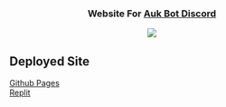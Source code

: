 <h3 align="center">
  Website For <a href = "https://discordbotlist.com/bots/auk-bot">Auk Bot Discord</a>
</h3>
 
 <p align="center">
  <a href="https://github.com/thenithinbalaji/Doge-Memer-Website">
    <img src="https://skillicons.dev/icons?i=html,tailwind,svg" />
  </a>
</p>

## Deployed Site
[Github Pages](https://thenithinbalaji.github.io/Doge-Memer-Website/) <br>
[Replit](https://doge-memer.thenithinbalaji.repl.co/)
